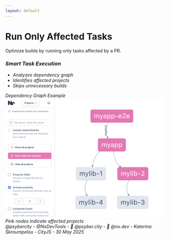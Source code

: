 ```yaml
---
layout: default
---
```


# Run Only Affected Tasks

<div class="flex mt-12">
  <div class="flex-1">
    <div v-click class="text-xl mb-8">
      Optimize builds by running only tasks affected by a PR.
    </div>
    <div v-click class="bg-blue-50 dark:bg-blue-900 p-6 rounded-lg">
      <h3 class="font-bold text-lg mb-4">
        <i class="i-mdi-graph mr-2" />
        Smart Task Execution
      </h3>
      <ul class="list-disc ml-4 space-y-2">
        <li>Analyzes dependency graph</li>
        <li>Identifies affected projects</li>
        <li>Skips unnecessary builds</li>
      </ul>
    </div>
  </div>

  <div v-click class="flex-1 ml-8">
    <div class="border dark:border-gray-700 rounded-lg p-4">
      <div class="text-center mb-4 font-bold">Dependency Graph Example</div>
      <div class="w-full h-64 bg-gray-100 dark:bg-gray-800 rounded flex items-center justify-center">
      <img 
      src="../images/dependency-graph.png" 
      alt="Dependency Graph Example" 
      />
      </div>
      <div class="text-sm text-center mt-4 text-gray-500">
        Pink nodes indicate affected projects
      </div>
    </div>
  </div>
</div>

<div class="absolute bottom-4 left-0 right-0 text-gray-400 text-sm text-center">
  @psybercity - @NxDevTools - 🦋 @psyber.city - 🦋 @nx.dev - Katerina Skroumpelou - CityJS - 30 May 2025
</div>
